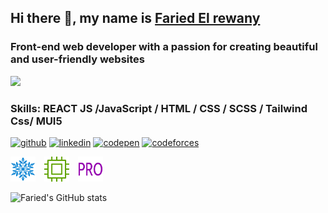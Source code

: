 ##  Hi there 👋, my name is [Faried El rewany ](https://faried-elrewany-portfolio.netlify.app/)

### Front-end web developer with a passion for creating beautiful and user-friendly websites



 <img  src="https://media.giphy.com/media/N1JwHqRmh7j0hqZPUC/giphy-downsized.gif"/>


### Skills: REACT JS /JavaScript / HTML / CSS / SCSS / Tailwind Css/ MUI5

[<img src='https://cdn.jsdelivr.net/npm/simple-icons@3.0.1/icons/github.svg' alt='github' height='40'>](https://github.com/faried-elrewany) [<img src='https://cdn.jsdelivr.net/npm/simple-icons@3.0.1/icons/linkedin.svg' alt='linkedin' height='40'>](https://www.linkedin.com/in/faried-elrewany/)  [<img src='https://cdn.jsdelivr.net/npm/simple-icons@3.0.1/icons/codepen.svg' alt='codepen' height='40'>](https://codepen.io/faried-elrewany)  [<img src='https://cdn.jsdelivr.net/npm/simple-icons@3.0.1/icons/codeforces.svg' alt='codeforces' height='40'>](https://codeforces.com/profile/_Reka_)  

<a href='https://archiveprogram.github.com/'><img src='https://raw.githubusercontent.com/acervenky/animated-github-badges/master/assets/acbadge.gif' width='40' height='40'></a> <a href='https://docs.github.com/en/developers'><img src='https://raw.githubusercontent.com/acervenky/animated-github-badges/master/assets/devbadge.gif' width='40' height='40'></a> <a href='https://github.com/pricing'><img src='https://raw.githubusercontent.com/acervenky/animated-github-badges/master/assets/pro.gif' width='40' height='40'></a>

![Faried's GitHub stats](https://github-readme-stats-sigma-five.vercel.app/api?username=faried-elrewany&show_icons=true&theme=tokyonight)
